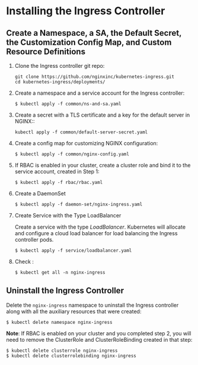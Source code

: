 # Installing the Ingress Controller


## Create a Namespace, a SA, the Default Secret, the Customization Config Map, and Custom Resource Definitions

1. Clone the Ingress controller git repo:
    ```
    git clone https://github.com/nginxinc/kubernetes-ingress.git
    cd kubernetes-ingress/deployments/
    ```

2. Create a namespace and a service account for the Ingress controller:
    ```
    $ kubectl apply -f common/ns-and-sa.yaml
    ```

3. Create a secret with a TLS certificate and a key for the default server in NGINX::
    ```
    kubectl apply -f common/default-server-secret.yaml
    ```

4. Create a config map for customizing NGINX configuration:
    ```
    $ kubectl apply -f common/nginx-config.yaml
    ```


5. If RBAC is enabled in your cluster, create a cluster role and bind it to the service account, created in Step 1:
    ```
    $ kubectl apply -f rbac/rbac.yaml
    ```

6. Create a DaemonSet
    ```
    $ kubectl apply -f daemon-set/nginx-ingress.yaml
    ```

7. Create Service with the Type LoadBalancer

    Create a service with the type *LoadBalancer*. Kubernetes will allocate and configure a cloud load balancer for load balancing the Ingress controller pods.

    ```
    $ kubectl apply -f service/loadbalancer.yaml
    ```

8.  Check :
    ```
    $ kubectl get all -n nginx-ingress
    ```


## Uninstall the Ingress Controller

Delete the `nginx-ingress` namespace to uninstall the Ingress controller along with all the auxiliary resources that were created:
```
$ kubectl delete namespace nginx-ingress
```

**Note**: If RBAC is enabled on your cluster and you completed step 2, you will need to remove the ClusterRole and ClusterRoleBinding created in that step:

```
$ kubectl delete clusterrole nginx-ingress
$ kubectl delete clusterrolebinding nginx-ingress
```
